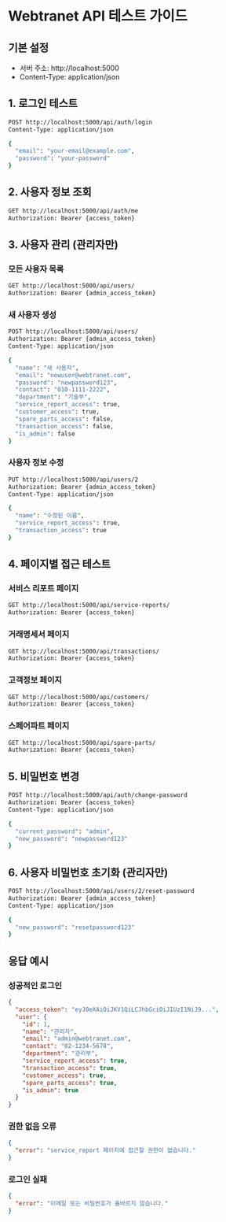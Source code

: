 # Webtranet API 테스트 가이드

## 기본 설정
- 서버 주소: http://localhost:5000
- Content-Type: application/json

## 1. 로그인 테스트

```bash
POST http://localhost:5000/api/auth/login
Content-Type: application/json

{
  "email": "your-email@example.com",
  "password": "your-password"
}
```

## 2. 사용자 정보 조회
```bash
GET http://localhost:5000/api/auth/me
Authorization: Bearer {access_token}
```

## 3. 사용자 관리 (관리자만)

### 모든 사용자 목록
```bash
GET http://localhost:5000/api/users/
Authorization: Bearer {admin_access_token}
```

### 새 사용자 생성
```bash
POST http://localhost:5000/api/users/
Authorization: Bearer {admin_access_token}
Content-Type: application/json

{
  "name": "새 사용자",
  "email": "newuser@webtranet.com",
  "password": "newpassword123",
  "contact": "010-1111-2222",
  "department": "기술부",
  "service_report_access": true,
  "customer_access": true,
  "spare_parts_access": false,
  "transaction_access": false,
  "is_admin": false
}
```

### 사용자 정보 수정
```bash
PUT http://localhost:5000/api/users/2
Authorization: Bearer {admin_access_token}
Content-Type: application/json

{
  "name": "수정된 이름",
  "service_report_access": true,
  "transaction_access": true
}
```

## 4. 페이지별 접근 테스트

### 서비스 리포트 페이지
```bash
GET http://localhost:5000/api/service-reports/
Authorization: Bearer {access_token}
```

### 거래명세서 페이지
```bash
GET http://localhost:5000/api/transactions/
Authorization: Bearer {access_token}
```

### 고객정보 페이지
```bash
GET http://localhost:5000/api/customers/
Authorization: Bearer {access_token}
```

### 스페어파트 페이지
```bash
GET http://localhost:5000/api/spare-parts/
Authorization: Bearer {access_token}
```

## 5. 비밀번호 변경
```bash
POST http://localhost:5000/api/auth/change-password
Authorization: Bearer {access_token}
Content-Type: application/json

{
  "current_password": "admin",
  "new_password": "newpassword123"
}
```

## 6. 사용자 비밀번호 초기화 (관리자만)
```bash
POST http://localhost:5000/api/users/2/reset-password
Authorization: Bearer {admin_access_token}
Content-Type: application/json

{
  "new_password": "resetpassword123"
}
```

## 응답 예시

### 성공적인 로그인
```json
{
  "access_token": "eyJ0eXAiOiJKV1QiLCJhbGciOiJIUzI1NiJ9...",
  "user": {
    "id": 1,
    "name": "관리자",
    "email": "admin@webtranet.com",
    "contact": "02-1234-5678",
    "department": "관리부",
    "service_report_access": true,
    "transaction_access": true,
    "customer_access": true,
    "spare_parts_access": true,
    "is_admin": true
  }
}
```

### 권한 없음 오류
```json
{
  "error": "service_report 페이지에 접근할 권한이 없습니다."
}
```

### 로그인 실패
```json
{
  "error": "이메일 또는 비밀번호가 올바르지 않습니다."
}
```